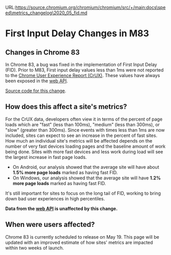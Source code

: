URL:https://source.chromium.org/chromium/chromium/src/+/main:docs\speed\metrics_changelog\2020_05_fid.md
# First Input Delay Changes in M83

## Changes in Chrome 83

In Chrome 83, a bug was fixed in the implementation of First Input Delay (FID).
Prior to M83, First input delay values less than 1ms were not reported to the
[Chrome User Experience Report (CrUX)](https://developers.google.com/web/tools/chrome-user-experience-report).
These values have always been exposed in the
[web API](https://github.com/WICG/event-timing#first-input-timing).

[Source code for this change](https://chromium-review.googlesource.com/c/chromium/src/+/2112983).

## How does this affect a site's metrics?

For the CrUX data, developers often view it in terms of the percent of page
loads which are "fast" (less than 100ms), "medium" (less than 300ms), or "slow"
(greater than 300ms). Since events with times less than 1ms are now included,
sites can expect to see an increase in the percent of fast sites. How much an
individual site's metrics will be affected depends on the number of very fast
devices loading pages and the baseline amount of work being done. Sites with
more fast devices and less work during load will see the largest increase in
fast page loads.

* On Android, our analysis showed that the average site will have about
  **1.5% more page loads** marked as having fast FID.
* On Windows, our analysis showed that the average site will have
  **1.2% more page loads** marked as having fast FID.

It's still important for sites to focus on the long tail of FID, working to
bring down bad user experiences in high percentiles.

**Data from the [web API](https://github.com/WICG/event-timing#first-input-timing)
is unaffected by this change.**

## When were users affected?

Chrome 83 is currently scheduled to release on May 19. This page will be updated
with an improved estimate of how sites' metrics are impacted within two weeks of
launch.
